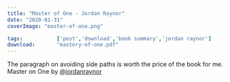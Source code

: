 ```yaml
---
title: "Master of One - Jordan Raynor"
date: "2020-01-31"
coverImage: "master-of-one.png"

tags:           ['post','download','book summary','jordan raynor']
download:       "mastery-of-one.pdf"
---
```


The paragraph on avoiding side paths is worth the price of the book for me. Master on One by [@jordanraynor](https://www.instagram.com/jordanraynor/)
